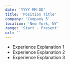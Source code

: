 ```yaml
---
date: 'YYYY-MM-DD'
title: 'Position Title'
company: 'Company 5'
location: 'New York, NY'
range: 'Start - Present'
url: ''
---
```


- Experience Explanation 1
- Experience Explanation 2
- Experience Explanation 3
